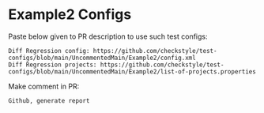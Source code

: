 # Example2 Configs
Paste below given to PR description to use such test configs:
```
Diff Regression config: https://github.com/checkstyle/test-configs/blob/main/UncommentedMain/Example2/config.xml
Diff Regression projects: https://github.com/checkstyle/test-configs/blob/main/UncommentedMain/Example2/list-of-projects.properties
```
Make comment in PR:
```
Github, generate report
```
